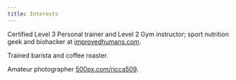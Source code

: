 ```yaml
---
title: Interests
---
```


Certified Level 3 Personal trainer and Level 2 Gym instructor; sport nutrition geek and biohacker at [improvedhumans.com](https://www.improvedhumans.com/).

Trained barista and coffee roaster.

Amateur photographer [500px.com/ricca509](https://500px.com/ricca509).
